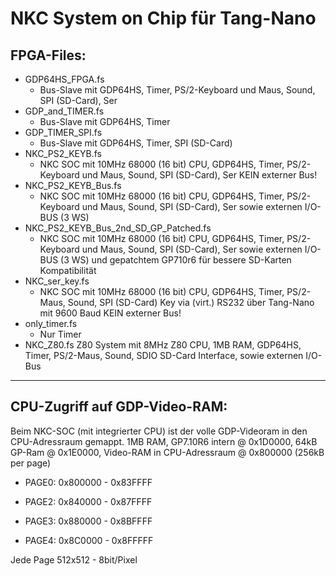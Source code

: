 # NKC System on Chip für Tang-Nano

## FPGA-Files:
- GDP64HS_FPGA.fs
   - Bus-Slave mit GDP64HS, Timer, PS/2-Keyboard und Maus, Sound, SPI (SD-Card), Ser
- GDP_and_TIMER.fs
   - Bus-Slave mit GDP64HS, Timer
- GDP_TIMER_SPI.fs
   - Bus-Slave mit GDP64HS, Timer, SPI (SD-Card)
- NKC_PS2_KEYB.fs
   - NKC SOC mit 10MHz 68000 (16 bit) CPU, GDP64HS, Timer, PS/2-Keyboard und Maus, Sound, SPI (SD-Card), Ser
     KEIN externer Bus!
- NKC_PS2_KEYB_Bus.fs
   - NKC SOC mit 10MHz 68000 (16 bit) CPU, GDP64HS, Timer, PS/2-Keyboard und Maus, Sound, SPI (SD-Card), Ser
     sowie externen I/O-BUS (3 WS)
- NKC_PS2_KEYB_Bus_2nd_SD_GP_Patched.fs
   - NKC SOC mit 10MHz 68000 (16 bit) CPU, GDP64HS, Timer, PS/2-Keyboard und Maus, Sound, SPI (SD-Card), Ser
     sowie externen I/O-BUS (3 WS) und gepatchtem GP710r6 für bessere SD-Karten Kompatibilität
- NKC_ser_key.fs
   - NKC SOC mit 10MHz 68000 (16 bit) CPU, GDP64HS, Timer, PS/2-Maus, Sound, SPI (SD-Card)
     Key via (virt.) RS232 über Tang-Nano mit 9600 Baud
     KEIN externer Bus!
- only_timer.fs
   - Nur Timer
- NKC_Z80.fs
      Z80 System mit 8MHz Z80 CPU, 1MB RAM, GDP64HS, Timer, PS/2-Maus, Sound, SDIO SD-Card Interface, 
      sowie externen I/O-Bus

*****************************
## CPU-Zugriff auf GDP-Video-RAM: 

Beim NKC-SOC (mit integrierter CPU) ist der volle GDP-Videoram in den CPU-Adressraum gemappt.
1MB RAM, GP7.10R6 intern @ 0x1D0000, 64kB GP-Ram @ 0x1E0000, Video-RAM in CPU-Adressraum @ 0x800000 (256kB per page)

- PAGE0: 0x800000 -  0x83FFFF

- PAGE2: 0x840000 -  0x87FFFF

- PAGE3: 0x880000 -  0x8BFFFF

- PAGE4: 0x8C0000 -  0x8FFFFF

Jede Page 512x512 - 8bit/Pixel
